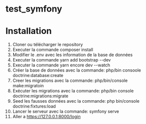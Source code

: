 # test_symfony
# Installation 
1. Cloner ou télécharger le repository 
2. Executer la commande composer install
3. Modifier le .env avec les information de la base de données
4. Executer la commande yarn add bootstrap --dev
5. Executer la commande yarn encore dev --watch
6. Créer la base de données avec la commande: php/bin consoole doctrine:database:create
7. Creer les migrations avec la commande: php/bin/console make:migratoin
8. Exécuter les migrations avec la commande: php/bin console doctrine:migrations:migrate
9. Seed les fausses données avec la commande: php bin/console doctrine:fixtures:load
10. Lancer le serveur avec la commande: symfony serve
11. Aller a https://127.0.0.1:8000/login
